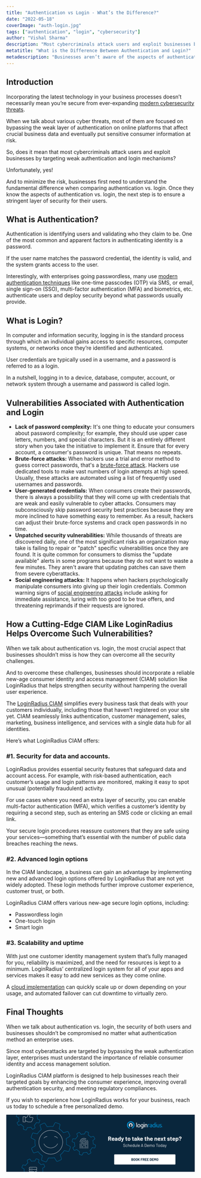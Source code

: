 ```yaml
---
title: "Authentication vs Login - What’s the Difference?"
date: "2022-05-18"
coverImage: "auth-login.jpg"
tags: ["authentication", "login", "cybersecurity"]
author: "Vishal Sharma"
description: "Most cybercriminals attack users and exploit businesses by targeting weak authentication and login mechanisms. Businesses first need to understand the fundamental difference between authentication and login. Once they know the aspects of authentication vs. login, the next step is to ensure a stringent layer of security for their users."
metatitle: "What is the Difference Between Authentication and Login?"
metadescription: "Businesses aren’t aware of the aspects of authentication vs. login. Here’s a good read explaining the difference between both and the importance of a CIAM."
---
```


## Introduction

Incorporating the latest technology in your business processes doesn’t necessarily mean you’re secure from ever-expanding [modern cybersecurity threats](https://www.loginradius.com/blog/identity/cybersecurity-attacks-business/). 

When we talk about various cyber threats, most of them are focused on bypassing the weak layer of authentication on online platforms that affect crucial business data and eventually put sensitive consumer information at risk. 

So, does it mean that most cybercriminals attack users and exploit businesses by targeting weak authentication and login mechanisms? 

Unfortunately, yes! 

And to minimize the risk, businesses first need to understand the fundamental difference when comparing authentication vs. login. Once they know the aspects of authentication vs. login, the next step is to ensure a stringent layer of security for their users. 


## What is Authentication?

Authentication is identifying users and validating who they claim to be. One of the most common and apparent factors in authenticating identity is a password. 

If the user name matches the password credential, the identity is valid, and the system grants access to the user.

Interestingly, with enterprises going passwordless, many use [modern authentication techniques](https://www.loginradius.com/authentication/) like one-time passcodes (OTP) via SMS, or email, single sign-on (SSO), multi-factor authentication (MFA) and biometrics, etc. authenticate users and deploy security beyond what passwords usually provide.


## What is Login? 

In computer and information security, logging in is the standard process through which an individual gains access to specific resources, computer systems, or networks once they’re identified and authenticated. 

User credentials are typically used in a username, and a password is referred to as a login. 

In a nutshell, logging in to a device, database, computer, account, or network system through a username and password is called login. 


## Vulnerabilities Associated with Authentication and Login 



* **Lack of password complexity:** It's one thing to educate your consumers about password complexity; for example, they should use upper case letters, numbers, and special characters. But it is an entirely different story when you take the initiative to implement it. Ensure that for every account, a consumer's password is unique. That means no repeats. 
* **Brute-force attacks:** When hackers use a trial and error method to guess correct passwords, that's a [brute-force attack](https://www.loginradius.com/blog/identity/brute-force-lockout/). Hackers use dedicated tools to make vast numbers of login attempts at high speed. Usually, these attacks are automated using a list of frequently used usernames and passwords.
* **User-generated credentials:** When consumers create their passwords, there is always a possibility that they will come up with credentials that are weak and easily vulnerable to cyber attacks. Consumers may subconsciously skip password security best practices because they are more inclined to have something easy to remember. As a result, hackers can adjust their brute-force systems and crack open passwords in no time.
* **Unpatched security vulnerabilities:** While thousands of threats are discovered daily, one of the most significant risks an organization may take is failing to repair or "patch" specific vulnerabilities once they are found. It is quite common for consumers to dismiss the "update available" alerts in some programs because they do not want to waste a few minutes. They aren't aware that updating patches can save them from severe cyberattacks.
* **Social engineering attacks:** It happens when hackers psychologically manipulate consumers into giving up their login credentials. Common warning signs of [social engineering attacks](https://www.loginradius.com/blog/identity/social-engineering-attacks/) include asking for immediate assistance, luring with too good to be true offers, and threatening reprimands if their requests are ignored.


## How a Cutting-Edge CIAM Like LoginRadius Helps Overcome Such Vulnerabilities?

When we talk about authentication vs. login, the most crucial aspect that businesses shouldn’t miss is how they can overcome all the security challenges. 

And to overcome these challenges, businesses should incorporate a reliable new-age consumer identity and access management (CIAM) solution like LoginRadius that helps strengthen security without hampering the overall user experience.

The [LoginRadius CIAM](https://www.loginradius.com/) simplifies every business task that deals with your customers individually, including those that haven’t registered on your site yet. CIAM seamlessly links authentication, customer management, sales, marketing, business intelligence, and services with a single data hub for all identities.

Here’s what LoginRadius CIAM offers: 


### #1.  Security for data and accounts. 

LoginRadius provides essential security features that safeguard data and account access. For example, with risk-based authentication, each customer’s usage and login patterns are monitored, making it easy to spot unusual (potentially fraudulent) activity.

For use cases where you need an extra layer of security, you can enable multi-factor authentication (MFA), which verifies a customer’s identity by requiring a second step, such as entering an SMS code or clicking an email link.

Your secure login procedures reassure customers that they are safe using your services—something that’s essential with the number of public data breaches reaching the news.


### #2. Advanced login options 

In the CIAM landscape, a business can gain an advantage by implementing new and advanced login options offered by LoginRadius that are not yet widely adopted. These login methods further improve customer experience, customer trust, or both.

LoginRadius CIAM offers various new-age secure login options, including: 



* Passwordless login
* One-touch login
* Smart login 


### #3. Scalability and uptime

With just one customer identity management system that’s fully managed for you, reliability is maximized, and the need for resources is kept to a minimum. LoginRadius’ centralized login system for all of your apps and services makes it easy to add new services as they come online. 

A [cloud implementation](https://www.loginradius.com/cloud-directory/) can quickly scale up or down depending on your usage, and automated failover can cut downtime to virtually zero.


## Final Thoughts 

When we talk about authentication vs. login, the security of both users and businesses shouldn’t be compromised no matter what authentication method an enterprise uses. 

Since most cyberattacks are targeted by bypassing the weak authentication layer, enterprises must understand the importance of reliable consumer identity and access management solution. 

LoginRadius CIAM platform is designed to help businesses reach their targeted goals by enhancing the consumer experience, improving overall authentication security, and meeting regulatory compliances.

If you wish to experience how LoginRadius works for your business, reach us today to schedule a free personalized demo.

[![book-a-demo-loginradius-banner](../../assets/book-a-demo-loginradius.png)](https://www.loginradius.com/book-a-demo/)